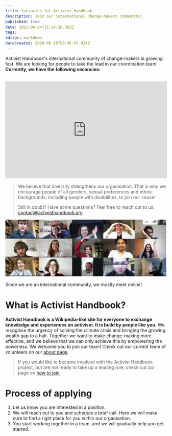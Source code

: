 ```yaml
---
title: Vacancies for Activist Handbook
description: Join our international change-makers community!
published: true
date: 2021-04-04T11:14:20.362Z
tags: 
editor: markdown
dateCreated: 2020-06-16T08:45:47.034Z
---
```


Activist Handbook's international community of change-makers is growing fast. We are looking for people to take the lead in our coordination team. **Currently, we have the following vacancies:**

<iframe class="airtable-embed" src="https://airtable.com/embed/shr6GqOJ7587fNbEn?backgroundColor=purple" frameborder="0" onmousewheel="" width="100%" height="300" style="background: transparent; border: 1px solid #ccc;margin-top:16px"></iframe>

> We believe that diversity strengthens our organisation. That is why we encourage people of all genders, sexual preferences and ethnic backgrounds, including people with disabilities, to join our cause!
> 
> Still in doubt? Have some questions? Feel free to reach out to us: [contact@activisthandbook.org](mailto:contact@activisthandbook.org)

![](/collage.png)

Since we are an international community, we mostly meet online!

# What is Activist Handbook?

**Activist Handbook is a Wikipedia-like site for everyone to exchange knowledge and experiences on activism. It is build by people like you.** We recognise the urgency of solving the climate crisis and bringing the growing wealth gap to a halt. Together we want to make change-making more effective, and we believe that we can only achieve this by empowering the powerless. We welcome you to join our team! Check out our current team of volunteers on our [about page](/en/about).

> If you would like to become involved with the Activist Handbook project, but are not ready to take up a leading role, check out our page on [how to join](/join).

# Process of applying

1.  Let us know you are interested in a position.
2.  We will reach out to you and schedule a brief call. Here we will make sure to find a right place for you within our organisation.
3.  You start working together in a team, and we will gradually help you get started.